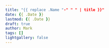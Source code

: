 ```yaml
---
title: "{{ replace .Name "-" " " | title }}"
date: {{ .Date }}
lastmod: {{ .Date }}
draft: true
author: Mark
tags: []
lightgallery: false
---
```

